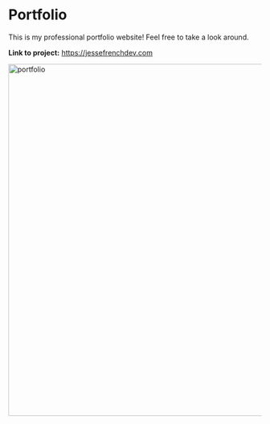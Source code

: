 # Portfolio
This is my professional portfolio website! Feel free to take a look around.

**Link to project:** https://jessefrenchdev.com

<img width="700" alt="portfolio" src="https://user-images.githubusercontent.com/106822556/178814922-b6428ace-8df7-455a-aac5-591df3d00e3c.png">
